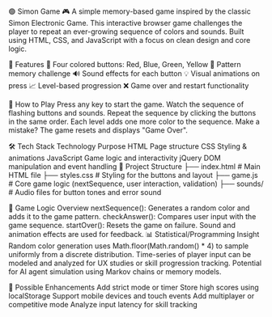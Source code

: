🟢 Simon Game 🎮
A simple memory-based game inspired by the classic Simon Electronic Game. This interactive browser game challenges the player to repeat an ever-growing sequence of colors and sounds. Built using HTML, CSS, and JavaScript with a focus on clean design and core logic.

🚀 Features
🎨 Four colored buttons: Red, Blue, Green, Yellow
🧠 Pattern memory challenge
🔊 Sound effects for each button
💡 Visual animations on press
📈 Level-based progression
❌ Game over and restart functionality

🎯 How to Play
Press any key to start the game.
Watch the sequence of flashing buttons and sounds.
Repeat the sequence by clicking the buttons in the same order.
Each level adds one more color to the sequence.
Make a mistake? The game resets and displays "Game Over".

🛠️ Tech Stack
Technology	Purpose
HTML	Page structure
CSS	Styling & animations
JavaScript	Game logic and interactivity
jQuery	DOM manipulation and event handling
📂 Project Structure
├── index.html # Main HTML file ├── styles.css # Styling for the buttons and layout ├── game.js # Core game logic (nextSequence, user interaction, validation) ├── sounds/ # Audio files for button tones and error sound

🔢 Game Logic Overview
nextSequence(): Generates a random color and adds it to the game pattern.
checkAnswer(): Compares user input with the game sequence.
startOver(): Resets the game on failure.
Sound and animation effects are used for feedback.
📊 Statistical/Programming Insight
Random color generation uses Math.floor(Math.random() * 4) to sample uniformly from a discrete distribution.
Time-series of player input can be modeled and analyzed for UX studies or skill progression tracking.
Potential for AI agent simulation using Markov chains or memory models.

🧪 Possible Enhancements
Add strict mode or timer
Store high scores using localStorage
Support mobile devices and touch events
Add multiplayer or competitive mode
Analyze input latency for skill tracking


